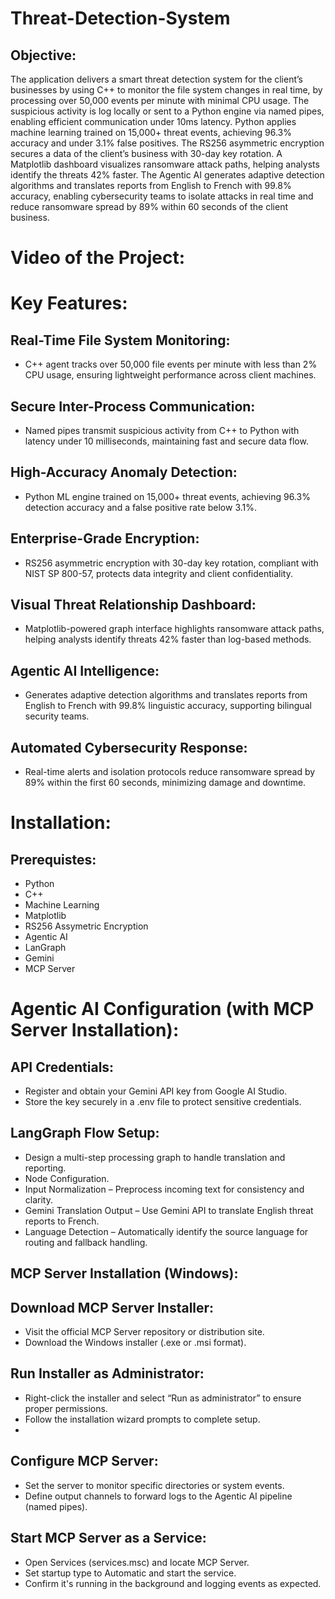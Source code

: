# Threat-Detection-System

## Objective:

The application delivers a smart threat detection system for the client’s businesses by using C++ to monitor the file system changes in real time, by processing over 50,000 events per minute with minimal CPU usage. The suspicious activity is log locally or sent to a Python engine via named pipes, enabling efficient communication under 10ms latency. Python applies machine learning trained on 15,000+ threat events, achieving 96.3% accuracy and under 3.1% false positives. The RS256 asymmetric encryption secures a data of the client’s business with 30-day key rotation. A Matplotlib dashboard visualizes ransomware attack paths, helping analysts identify the threats 42% faster. The Agentic AI generates adaptive detection algorithms and translates reports from English to French with 99.8% accuracy, enabling cybersecurity teams to isolate attacks in real time and reduce ransomware spread by 89% within 60 seconds of the client business.

# Video of the Project:

# Key Features:

## Real-Time File System Monitoring:

- C++ agent tracks over 50,000 file events per minute with less than 2% CPU usage, ensuring lightweight performance across client machines.

## Secure Inter-Process Communication:

- Named pipes transmit suspicious activity from C++ to Python with latency under 10 milliseconds, maintaining fast and secure data flow.

## High-Accuracy Anomaly Detection:

- Python ML engine trained on 15,000+ threat events, achieving 96.3% detection accuracy and a false positive rate below 3.1%.

## Enterprise-Grade Encryption:

- RS256 asymmetric encryption with 30-day key rotation, compliant with NIST SP 800-57, protects data integrity and client confidentiality.

## Visual Threat Relationship Dashboard:

- Matplotlib-powered graph interface highlights ransomware attack paths, helping analysts identify threats 42% faster than log-based methods.

## Agentic AI Intelligence:

- Generates adaptive detection algorithms and translates reports from English to French with 99.8% linguistic accuracy, supporting bilingual security teams.

## Automated Cybersecurity Response:

- Real-time alerts and isolation protocols reduce ransomware spread by 89% within the first 60 seconds, minimizing damage and downtime.

# Installation:

## Prerequistes:

- Python
- C++
- Machine Learning
- Matplotlib
- RS256 Assymetric Encryption
- Agentic AI
- LanGraph
- Gemini
- MCP Server

# Agentic AI Configuration (with MCP Server Installation):

## API Credentials:

- Register and obtain your Gemini API key from Google AI Studio.
- Store the key securely in a .env file to protect sensitive credentials.
  
## LangGraph Flow Setup:

- Design a multi-step processing graph to handle translation and reporting.
- Node Configuration.
- Input Normalization – Preprocess incoming text for consistency and clarity.
- Gemini Translation Output – Use Gemini API to translate English threat reports to French.
- Language Detection – Automatically identify the source language for routing and fallback handling.
  
## MCP Server Installation (Windows):

## Download MCP Server Installer:

- Visit the official MCP Server repository or distribution site.
- Download the Windows installer (.exe or .msi format).

## Run Installer as Administrator:

- Right-click the installer and select “Run as administrator” to ensure proper permissions.
- Follow the installation wizard prompts to complete setup.
- 
## Configure MCP Server:

- Set the server to monitor specific directories or system events.
- Define output channels to forward logs to the Agentic AI pipeline (named pipes).

 ## Start MCP Server as a Service:
  
- Open Services (services.msc) and locate MCP Server.
- Set startup type to Automatic and start the service.
- Confirm it's running in the background and logging events as expected.






